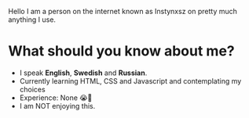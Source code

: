 Hello I am a person on the internet known as Instynxsz on pretty much anything I use.

<h1>What should you know about me?</h1>

<ul>
<li>I speak <strong>English</strong>, <strong>Swedish</strong> and <strong>Russian</strong>.</li>
<li>Currently learning HTML, CSS and Javascript and contemplating my choices</li>
<li>Experience: None 😭🙏</li>
<li>I am NOT enjoying this.</li>
</ul>
